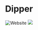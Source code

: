 <p> 
  <h1 align="center">
    <span>Dipper<span>
  </h1>
  <div align="center">
    <a src="https://dipper.dev">
      <img src="https://img.shields.io/badge/Web-dipper.dev-blue?style=flat" alt="Website"></a>
    <a mailto="contact@dipper.dev">
      <img src="https://img.shields.io/badge/Email-contact%40dipper.dev-red?style=flat">
  </div>
</p>
